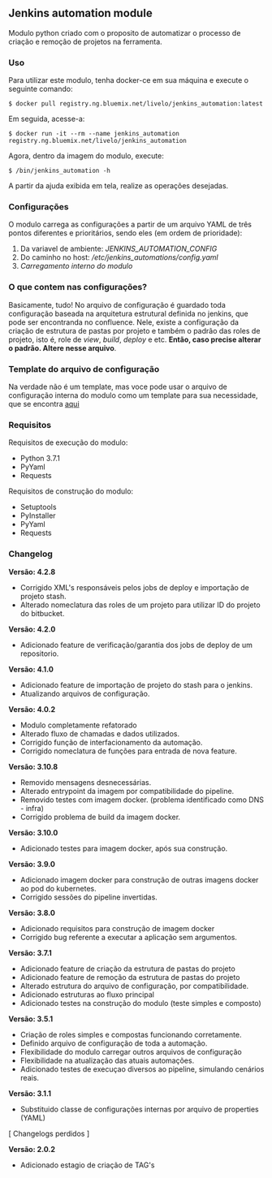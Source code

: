 Jenkins automation module
---

Modulo python criado com o proposito de automatizar o processo de criação e remoção de projetos na ferramenta.

### Uso
Para utilizar este modulo, tenha docker-ce em sua máquina e execute o seguinte comando:

    $ docker pull registry.ng.bluemix.net/livelo/jenkins_automation:latest
    
Em seguida, acesse-a:
    
    $ docker run -it --rm --name jenkins_automation  registry.ng.bluemix.net/livelo/jenkins_automation

Agora, dentro da imagem do modulo, execute:

    $ /bin/jenkins_automation -h
    
A partir da ajuda exibida em tela, realize as operações desejadas.   

### Configurações

O modulo carrega as configurações a partir de um arquivo YAML de três pontos diferentes e prioritários,
sendo eles (em ordem de prioridade):
1) Da variavel de ambiente: *JENKINS_AUTOMATION_CONFIG*
2) Do caminho no host: */etc/jenkins_automations/config.yaml*
3) *Carregamento interno do modulo*

### O que contem nas configurações?

Basicamente, tudo!
No arquivo de configuração é guardado toda configuração baseada na arquitetura estrutural definida
no jenkins, que pode ser encontranda no confluence.
Nele, existe a configuração da criação de estrutura de pastas por projeto e também o padrão das roles 
de projeto, isto é, role de *view*, *build*, *deploy* e etc. 
**Então, caso precise alterar o padrão. Altere nesse arquivo**.

### Template do arquivo de configuração

Na verdade não é um template, mas voce pode usar o arquivo de configuração interna do modulo como um template 
para sua necessidade, que se encontra [aqui](automation/resources/config.yaml) 

### Requisitos

Requisitos de execução do modulo:
- Python 3.7.1
- PyYaml
- Requests

Requisitos de construção do modulo:
- Setuptools 
- PyInstaller
- PyYaml
- Requests


### Changelog

**Versão: 4.2.8**
- Corrigido XML's responsáveis pelos jobs de deploy e importação de projeto stash.
- Alterado nomeclatura das roles de um projeto para utilizar ID do projeto do bitbucket.

**Versão: 4.2.0**
- Adicionado feature de verificação/garantia dos jobs de deploy de um repositorio.

**Versão: 4.1.0**
- Adicionado feature de importação de projeto do stash para o jenkins.
- Atualizando arquivos de configuração.

**Versão: 4.0.2**
- Modulo completamente refatorado
- Alterado fluxo de chamadas e dados utilizados.
- Corrigido função de interfacionamento da automação.
- Corrigido nomeclatura de funções para entrada de nova feature.

**Versão: 3.10.8**
- Removido mensagens desnecessárias.
- Alterado entrypoint da imagem por compatibilidade do pipeline.
- Removido testes com imagem docker. (problema identificado como DNS - infra)
- Corrigido problema de build da imagem docker.

**Versão: 3.10.0**
- Adicionado testes para imagem docker, após sua construção.

**Versão: 3.9.0**
- Adicionado imagem docker para construção de outras imagens docker ao pod
do kubernetes.
- Corrigido sessões do pipeline invertidas.

**Versão: 3.8.0**
- Adicionado requisitos para construção de imagem docker
- Corrigido bug referente a executar a aplicação sem argumentos.

**Versão: 3.7.1**
- Adicionado feature de criação da estrutura de pastas do projeto 
- Adicionado feature de remoção da estrutura de pastas do projeto
- Alterado estrutura do arquivo de configuração, por compatibilidade.
- Adicionado estruturas ao fluxo principal
- Adicionado testes na construção do modulo (teste simples e composto)


**Versão: 3.5.1**
- Criação de roles simples e compostas funcionando corretamente.
- Definido arquivo de configuração de toda a automação.
- Flexibilidade do modulo carregar outros arquivos de configuração
- Flexibilidade na atualização das atuais automações.
- Adicionado testes de execuçao diversos ao pipeline, simulando cenários reais.

**Versão: 3.1.1**
- Substituido classe de configurações internas por arquivo de properties (YAML)
 
[ Changelogs perdidos ]

**Versão: 2.0.2**
- Adicionado estagio de criação de TAG's